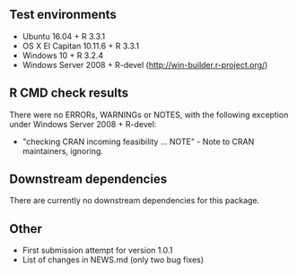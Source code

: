 ## Test environments

* Ubuntu 16.04 + R 3.3.1
* OS X El Capitan 10.11.6 + R 3.3.1
* Windows 10 + R 3.2.4
* Windows Server 2008 + R-devel (http://win-builder.r-project.org/)

## R CMD check results

There were no ERRORs, WARNINGs or NOTES, with the following exception under
Windows Server 2008 + R-devel:

* "checking CRAN incoming feasibility ... NOTE" - Note to CRAN maintainers,
  ignoring.

## Downstream dependencies

There are currently no downstream dependencies for this package.

## Other

* First submission attempt for version 1.0.1
* List of changes in NEWS.md (only two bug fixes)
